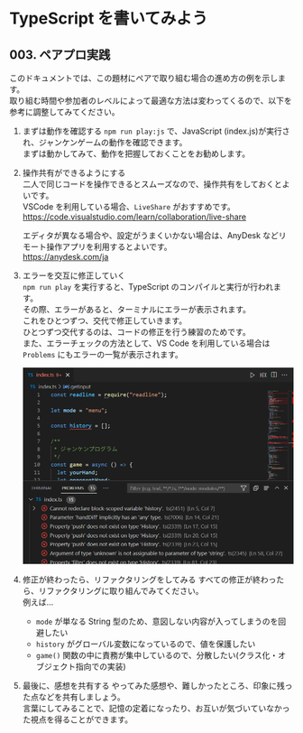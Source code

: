 # TypeScript を書いてみよう

## 003. ペアプロ実践

このドキュメントでは、この題材にペアで取り組む場合の進め方の例を示します。  
取り組む時間や参加者のレベルによって最適な方法は変わってくるので、以下を参考に調整してみてください。

1. まずは動作を確認する
   `npm run play:js` で、JavaScript (index.js)が実行され、ジャンケンゲームの動作を確認できます。  
    まずは動かしてみて、動作を把握しておくことをお勧めします。

2. 操作共有ができるようにする  
   二人で同じコードを操作できるとスムーズなので、操作共有をしておくとよいです。  
   VSCode を利用している場合、`LiveShare` がおすすめです。  
   https://code.visualstudio.com/learn/collaboration/live-share

   エディタが異なる場合や、設定がうまくいかない場合は、AnyDesk などリモート操作アプリを利用するとよいです。  
   https://anydesk.com/ja

3. エラーを交互に修正していく  
   `npm run play` を実行すると、TypeScript のコンパイルと実行が行われます。  
   その際、エラーがあると、ターミナルにエラーが表示されます。  
   これをひとつずつ、交代で修正していきます。  
   ひとつずつ交代するのは、コードの修正を行う練習のためです。  
   また、エラーチェックの方法として、VS Code を利用している場合は `Problems` にもエラーの一覧が表示されます。

   ![error_list](images/003-01_error_list.png)

4. 修正が終わったら、リファクタリングをしてみる
   すべての修正が終わったら、リファクタリングに取り組んでみてください。  
   例えば...

   - `mode` が単なる String 型のため、意図しない内容が入ってしまうのを回避したい
   - `history` がグローバル変数になっているので、値を保護したい
   - `game()` 関数の中に責務が集中しているので、分散したい(クラス化・オブジェクト指向での実装)

5. 最後に、感想を共有する
   やってみた感想や、難しかったところ、印象に残った点などを共有しましょう。  
   言葉にしてみることで、記憶の定着になったり、お互いが気づいていなかった視点を得ることができます。
